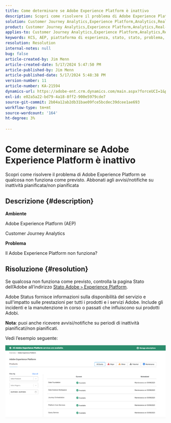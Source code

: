 ```yaml
---
title: Come determinare se Adobe Experience Platform è inattivo
description: Scopri come risolvere il problema di Adobe Experience Platform se qualcosa non funziona come previsto. Abbonati agli avvisi/notifiche su inattività pianificata/non pianificata
solution: Customer Journey Analytics,Experience Platform,Analytics,Real-Time Customer Data Platform
product: Customer Journey Analytics,Experience Platform,Analytics,Real-Time Customer Data Platform
applies-to: Customer Journey Analytics,Experience Platform,Analytics,Real-Time Customer Data Platform
keywords: KCS, AEP, piattaforma di esperienza, stato, stato, problema, problema, interruzione, Customer Journey Analytics, piattaforma di esperienza inattiva
resolution: Resolution
internal-notes: null
bug: false
article-created-by: Jim Menn
article-created-date: 5/17/2024 5:47:50 PM
article-published-by: Jim Menn
article-published-date: 5/17/2024 5:48:38 PM
version-number: 11
article-number: KA-21594
dynamics-url: https://adobe-ent.crm.dynamics.com/main.aspx?forceUCI=1&pagetype=entityrecord&etn=knowledgearticle&id=0c70d991-7514-ef11-9f8a-6045bd006268
exl-id: e02a5a22-bd79-4a18-8ff2-900e5979cde7
source-git-commit: 2b04a12ab2db31bae09fce5bcdec39dcee1ae693
workflow-type: tm+mt
source-wordcount: '164'
ht-degree: 3%

---
```


# Come determinare se Adobe Experience Platform è inattivo


Scopri come risolvere il problema di Adobe Experience Platform se qualcosa non funziona come previsto. Abbonati agli avvisi/notifiche su inattività pianificata/non pianificata

## Descrizione {#description}


<b>Ambiente</b>

Adobe Experience Platform (AEP)

Customer Journey Analytics

<b>Problema</b>

Il Adobe Experience Platform non funziona?


## Risoluzione {#resolution}


Se qualcosa non funziona come previsto, controlla la pagina Stato dell’Adobe all’indirizzo [Stato Adobe `>`  Experience Platform](https://status.adobe.com/cloud/experience_platform#/).

Adobe Status fornisce informazioni sulla disponibilità del servizio e sull&#39;impatto sulle prestazioni per tutti i prodotti e i servizi Adobe. Include gli incidenti e la manutenzione in corso o passati che influiscono sui prodotti Adobi.

<b>Nota</b>: puoi anche ricevere avvisi/notifiche su periodi di inattività pianificati/non pianificati.

Vedi l’esempio seguente:

![](assets/dc4ebf6a-94b6-ed11-83fe-6045bd006a22.png)
